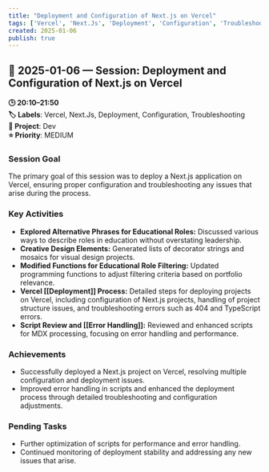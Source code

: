```yaml
---
title: "Deployment and Configuration of Next.js on Vercel"
tags: ['Vercel', 'Next.Js', 'Deployment', 'Configuration', 'Troubleshooting']
created: 2025-01-06
publish: true
---
```


## 📅 2025-01-06 — Session: Deployment and Configuration of Next.js on Vercel

**🕒 20:10–21:50**  
**🏷️ Labels**: Vercel, Next.Js, Deployment, Configuration, Troubleshooting  
**📂 Project**: Dev  
**⭐ Priority**: MEDIUM  


### Session Goal
The primary goal of this session was to deploy a Next.js application on Vercel, ensuring proper configuration and troubleshooting any issues that arise during the process.

### Key Activities
- **Explored Alternative Phrases for Educational Roles:** Discussed various ways to describe roles in education without overstating leadership.
- **Creative Design Elements:** Generated lists of decorator strings and mosaics for visual design projects.
- **Modified Functions for Educational Role Filtering:** Updated programming functions to adjust filtering criteria based on portfolio relevance.
- **Vercel [[Deployment]] Process:** Detailed steps for deploying projects on Vercel, including configuration of Next.js projects, handling of project structure issues, and troubleshooting errors such as 404 and TypeScript errors.
- **Script Review and [[Error Handling]]:** Reviewed and enhanced scripts for MDX processing, focusing on error handling and performance.

### Achievements
- Successfully deployed a Next.js project on Vercel, resolving multiple configuration and deployment issues.
- Improved error handling in scripts and enhanced the deployment process through detailed troubleshooting and configuration adjustments.

### Pending Tasks
- Further optimization of scripts for performance and error handling.
- Continued monitoring of deployment stability and addressing any new issues that arise.
